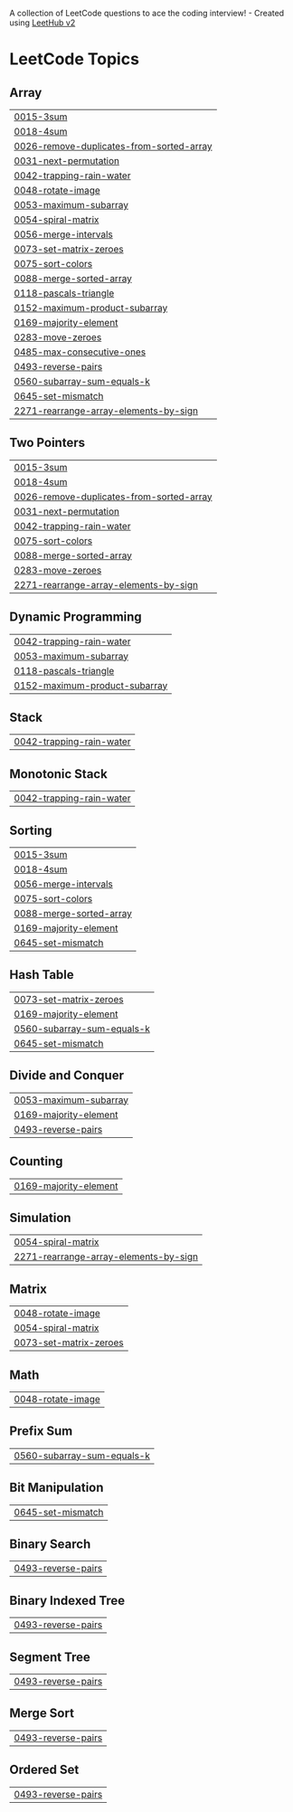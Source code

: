 A collection of LeetCode questions to ace the coding interview! - Created using [LeetHub v2](https://github.com/arunbhardwaj/LeetHub-2.0)
<!---LeetCode Topics Start-->
# LeetCode Topics
## Array
|  |
| ------- |
| [0015-3sum](https://github.com/hashcodez2004/DSA/tree/master/0015-3sum) |
| [0018-4sum](https://github.com/hashcodez2004/DSA/tree/master/0018-4sum) |
| [0026-remove-duplicates-from-sorted-array](https://github.com/hashcodez2004/DSA/tree/master/0026-remove-duplicates-from-sorted-array) |
| [0031-next-permutation](https://github.com/hashcodez2004/DSA/tree/master/0031-next-permutation) |
| [0042-trapping-rain-water](https://github.com/hashcodez2004/DSA/tree/master/0042-trapping-rain-water) |
| [0048-rotate-image](https://github.com/hashcodez2004/DSA/tree/master/0048-rotate-image) |
| [0053-maximum-subarray](https://github.com/hashcodez2004/DSA/tree/master/0053-maximum-subarray) |
| [0054-spiral-matrix](https://github.com/hashcodez2004/DSA/tree/master/0054-spiral-matrix) |
| [0056-merge-intervals](https://github.com/hashcodez2004/DSA/tree/master/0056-merge-intervals) |
| [0073-set-matrix-zeroes](https://github.com/hashcodez2004/DSA/tree/master/0073-set-matrix-zeroes) |
| [0075-sort-colors](https://github.com/hashcodez2004/DSA/tree/master/0075-sort-colors) |
| [0088-merge-sorted-array](https://github.com/hashcodez2004/DSA/tree/master/0088-merge-sorted-array) |
| [0118-pascals-triangle](https://github.com/hashcodez2004/DSA/tree/master/0118-pascals-triangle) |
| [0152-maximum-product-subarray](https://github.com/hashcodez2004/DSA/tree/master/0152-maximum-product-subarray) |
| [0169-majority-element](https://github.com/hashcodez2004/DSA/tree/master/0169-majority-element) |
| [0283-move-zeroes](https://github.com/hashcodez2004/DSA/tree/master/0283-move-zeroes) |
| [0485-max-consecutive-ones](https://github.com/hashcodez2004/DSA/tree/master/0485-max-consecutive-ones) |
| [0493-reverse-pairs](https://github.com/hashcodez2004/DSA/tree/master/0493-reverse-pairs) |
| [0560-subarray-sum-equals-k](https://github.com/hashcodez2004/DSA/tree/master/0560-subarray-sum-equals-k) |
| [0645-set-mismatch](https://github.com/hashcodez2004/DSA/tree/master/0645-set-mismatch) |
| [2271-rearrange-array-elements-by-sign](https://github.com/hashcodez2004/DSA/tree/master/2271-rearrange-array-elements-by-sign) |
## Two Pointers
|  |
| ------- |
| [0015-3sum](https://github.com/hashcodez2004/DSA/tree/master/0015-3sum) |
| [0018-4sum](https://github.com/hashcodez2004/DSA/tree/master/0018-4sum) |
| [0026-remove-duplicates-from-sorted-array](https://github.com/hashcodez2004/DSA/tree/master/0026-remove-duplicates-from-sorted-array) |
| [0031-next-permutation](https://github.com/hashcodez2004/DSA/tree/master/0031-next-permutation) |
| [0042-trapping-rain-water](https://github.com/hashcodez2004/DSA/tree/master/0042-trapping-rain-water) |
| [0075-sort-colors](https://github.com/hashcodez2004/DSA/tree/master/0075-sort-colors) |
| [0088-merge-sorted-array](https://github.com/hashcodez2004/DSA/tree/master/0088-merge-sorted-array) |
| [0283-move-zeroes](https://github.com/hashcodez2004/DSA/tree/master/0283-move-zeroes) |
| [2271-rearrange-array-elements-by-sign](https://github.com/hashcodez2004/DSA/tree/master/2271-rearrange-array-elements-by-sign) |
## Dynamic Programming
|  |
| ------- |
| [0042-trapping-rain-water](https://github.com/hashcodez2004/DSA/tree/master/0042-trapping-rain-water) |
| [0053-maximum-subarray](https://github.com/hashcodez2004/DSA/tree/master/0053-maximum-subarray) |
| [0118-pascals-triangle](https://github.com/hashcodez2004/DSA/tree/master/0118-pascals-triangle) |
| [0152-maximum-product-subarray](https://github.com/hashcodez2004/DSA/tree/master/0152-maximum-product-subarray) |
## Stack
|  |
| ------- |
| [0042-trapping-rain-water](https://github.com/hashcodez2004/DSA/tree/master/0042-trapping-rain-water) |
## Monotonic Stack
|  |
| ------- |
| [0042-trapping-rain-water](https://github.com/hashcodez2004/DSA/tree/master/0042-trapping-rain-water) |
## Sorting
|  |
| ------- |
| [0015-3sum](https://github.com/hashcodez2004/DSA/tree/master/0015-3sum) |
| [0018-4sum](https://github.com/hashcodez2004/DSA/tree/master/0018-4sum) |
| [0056-merge-intervals](https://github.com/hashcodez2004/DSA/tree/master/0056-merge-intervals) |
| [0075-sort-colors](https://github.com/hashcodez2004/DSA/tree/master/0075-sort-colors) |
| [0088-merge-sorted-array](https://github.com/hashcodez2004/DSA/tree/master/0088-merge-sorted-array) |
| [0169-majority-element](https://github.com/hashcodez2004/DSA/tree/master/0169-majority-element) |
| [0645-set-mismatch](https://github.com/hashcodez2004/DSA/tree/master/0645-set-mismatch) |
## Hash Table
|  |
| ------- |
| [0073-set-matrix-zeroes](https://github.com/hashcodez2004/DSA/tree/master/0073-set-matrix-zeroes) |
| [0169-majority-element](https://github.com/hashcodez2004/DSA/tree/master/0169-majority-element) |
| [0560-subarray-sum-equals-k](https://github.com/hashcodez2004/DSA/tree/master/0560-subarray-sum-equals-k) |
| [0645-set-mismatch](https://github.com/hashcodez2004/DSA/tree/master/0645-set-mismatch) |
## Divide and Conquer
|  |
| ------- |
| [0053-maximum-subarray](https://github.com/hashcodez2004/DSA/tree/master/0053-maximum-subarray) |
| [0169-majority-element](https://github.com/hashcodez2004/DSA/tree/master/0169-majority-element) |
| [0493-reverse-pairs](https://github.com/hashcodez2004/DSA/tree/master/0493-reverse-pairs) |
## Counting
|  |
| ------- |
| [0169-majority-element](https://github.com/hashcodez2004/DSA/tree/master/0169-majority-element) |
## Simulation
|  |
| ------- |
| [0054-spiral-matrix](https://github.com/hashcodez2004/DSA/tree/master/0054-spiral-matrix) |
| [2271-rearrange-array-elements-by-sign](https://github.com/hashcodez2004/DSA/tree/master/2271-rearrange-array-elements-by-sign) |
## Matrix
|  |
| ------- |
| [0048-rotate-image](https://github.com/hashcodez2004/DSA/tree/master/0048-rotate-image) |
| [0054-spiral-matrix](https://github.com/hashcodez2004/DSA/tree/master/0054-spiral-matrix) |
| [0073-set-matrix-zeroes](https://github.com/hashcodez2004/DSA/tree/master/0073-set-matrix-zeroes) |
## Math
|  |
| ------- |
| [0048-rotate-image](https://github.com/hashcodez2004/DSA/tree/master/0048-rotate-image) |
## Prefix Sum
|  |
| ------- |
| [0560-subarray-sum-equals-k](https://github.com/hashcodez2004/DSA/tree/master/0560-subarray-sum-equals-k) |
## Bit Manipulation
|  |
| ------- |
| [0645-set-mismatch](https://github.com/hashcodez2004/DSA/tree/master/0645-set-mismatch) |
## Binary Search
|  |
| ------- |
| [0493-reverse-pairs](https://github.com/hashcodez2004/DSA/tree/master/0493-reverse-pairs) |
## Binary Indexed Tree
|  |
| ------- |
| [0493-reverse-pairs](https://github.com/hashcodez2004/DSA/tree/master/0493-reverse-pairs) |
## Segment Tree
|  |
| ------- |
| [0493-reverse-pairs](https://github.com/hashcodez2004/DSA/tree/master/0493-reverse-pairs) |
## Merge Sort
|  |
| ------- |
| [0493-reverse-pairs](https://github.com/hashcodez2004/DSA/tree/master/0493-reverse-pairs) |
## Ordered Set
|  |
| ------- |
| [0493-reverse-pairs](https://github.com/hashcodez2004/DSA/tree/master/0493-reverse-pairs) |
<!---LeetCode Topics End-->